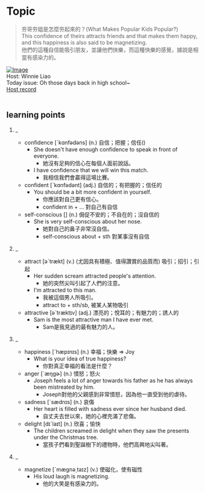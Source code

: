# Topic

> 夯哥夯姐是怎麼夯起來的？(What Makes Popular Kids Popular?) <br>
> This confidence of theirs attracts friends and that makes them happy, and this happiness is also said to be magnetizing. <br>
> 他們的這種自信能吸引朋友，並讓他們快樂，而這種快樂的感覺，據說是相當有感染力的。 <br>

[![Image](https://cdn.voicetube.com/assets/thumbnails/kKDXmWFVN-g.jpg)](https://www.youtube.com/embed/kKDXmWFVN-g?rel=0&showinfo=0&cc_load_policy=0&controls=1&autoplay=1&iv_load_policy=3&playsinline=1&wmode=transparent&start=94&end=101&enablejsapi=1&origin=https://tw.voicetube.com&widgetid=1)<br>
Host: Winnie Liao
<br>Today issue: Oh those days back in high school~
<br>
[Host record](https://cdn.voicetube.com/tmp/everyday_records/callmeboss901/2403.mp3)
<br><br>
## learning points
1. _
	* confidence [ˋkɑnfədəns] (n.) 自信；把握；信任()
		- She doesn't have enough confidence to speak in front of everyone.
			+ 她沒有足夠的信心在每個人面前說話。
		- I have confidence that we will win this match.
			+ 我相信我們會贏得這場比賽。
	* confident [ˋkɑnfədənt] (adj.) 自信的；有把握的；信任的
		- You should be a bit more confident in yourself.
			+ 你應該對自己更有信心。
			+ confident in + ... 對自己有自信
	* self-conscious [] (n.) 侷促不安的；不自在的；沒自信的
		- She is very self-conscious about her nose.
			+ 她對自己的鼻子非常沒自信。
			+ self-conscious about + sth 對某事沒有自信

2. _
	* attract [əˋtrækt] (v.) (尤因具有積極、值得讚賞的品質而) 吸引；招引；引起
		- Her sudden scream attracted people's attention.
			+ 她的突然尖叫引起了人們的注意。
		- I'm attracted to this man.
			+ 我被這個男人所吸引。
			+ attract to + sth/sb, 被某人某物吸引
	* attractive [əˋtræktɪv] (adj.) 漂亮的；悅耳的；有魅力的；誘人的
		- Sam is the most attractive man I have ever met.
			+ Sam是我見過的最有魅力的人。

3. _
	* happiness [ˋhæpɪnɪs] (n.) 幸福；快樂 => Joy
		- What is your idea of true happiness?
			+ 你對真正幸福的看法是什麼？
	* anger [ˋæŋgɚ] (n.) 憤怒；怒火
		- Joseph feels a lot of anger towards his father as he has always been mistreated by him.
			+ Joseph對他的父親感到非常憤怒，因為他一直受到他的虐待。
	* sadness [ˋsædnɪs] (n.) 哀傷
		- Her heart is filled with sadness ever since her husband died.
			+ 自丈夫去世以來，她的心裡充滿了悲傷。
	* delight [dɪˋlaɪt] (n.) 欣喜；愉快
		- The children screamed in delight when they saw the presents under the Christmas tree.
			+ 當孩子們看到聖誕樹下的禮物時，他們高興地尖叫著。

4. _
	* magnetize [ˋmægnə͵taɪz] (v.) 使磁化，使有磁性
		- His loud laugh is magnetizing.
			+ 他的大笑是有感染力的。
